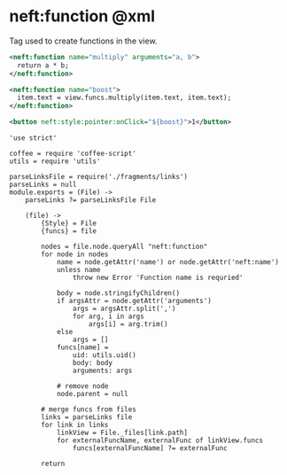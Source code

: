 neft:function @xml
==================

Tag used to create functions in the view.

```xml
<neft:function name="multiply" arguments="a, b">
  return a * b;
</neft:function>

<neft:function name="boost">
  item.text = view.funcs.multiply(item.text, item.text);
</neft:function>

<button neft:style:pointer:onClick="${boost}">1</button>
```

	'use strict'

	coffee = require 'coffee-script'
	utils = require 'utils'

	parseLinksFile = require('./fragments/links')
	parseLinks = null
	module.exports = (File) ->
		parseLinks ?= parseLinksFile File

		(file) ->
			{Style} = File
			{funcs} = file

			nodes = file.node.queryAll "neft:function"
			for node in nodes
				name = node.getAttr('name') or node.getAttr('neft:name')
				unless name
					throw new Error 'Function name is requried'

				body = node.stringifyChildren()
				if argsAttr = node.getAttr('arguments')
					args = argsAttr.split(',')
					for arg, i in args
						args[i] = arg.trim()
				else
					args = []
				funcs[name] =
					uid: utils.uid()
					body: body
					arguments: args

				# remove node
				node.parent = null

			# merge funcs from files
			links = parseLinks file
			for link in links
				linkView = File._files[link.path]
				for externalFuncName, externalFunc of linkView.funcs
					funcs[externalFuncName] ?= externalFunc

			return
